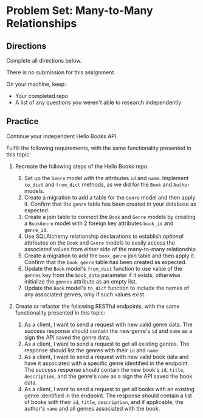 # Problem Set: Many-to-Many Relationships

## Directions

Complete all directions below.

There is no submission for this assignment.

On your machine, keep:

- Your completed repo
- A list of any questions you weren't able to research independently

## Practice

Continue your independent Hello Books API.

Fulfill the following requirements, with the same functionality presented in this topic:

1. Recreate the following steps of the Hello Books repo:
   1. Set up the `Genre` model with the attributes `id` and `name`. Implement `to_dict` and `from_dict` methods, as we did for the `Book` and `Author` models.
   2. Create a migration to add a table for the `Genre` model and then apply it. Confirm that the `genre` table has been created in your database as expected.
   3. Create a join table to connect the `Book` and `Genre` models by creating a `BookGenre` model with 2 foreign key attributes `book_id` and `genre_id`.
   4. Use SQLAlchemy relationship declarations to establish _optional_ attributes on the `Book` and `Genre` models to easily access the associated values from either side of the many-to-many relationship.
   5. Create a migration to add the `book_genre` join table and then apply it. Confirm that the `book_genre` table has been created as expected.
   6. Update the `Book` model's `from_dict` function to use value of the `genres` key from the `book_data` parameter if it exists, otherwise initialize the `genres` attribute as an empty list.
   7. Update the `Book` model's `to_dict` function to include the names of any associated genres, only if such values exist.

2. Create or refactor the following RESTful endpoints, with the same functionality presented in this topic:
   1. As a client, I want to send a request with new valid genre data. The success response should contain the new genre's `id` and `name` as a sign the API saved the genre data.
   2. As a client, I want to send a request to get all existing genres. The response should list the genres with their `id` and `name`.
   3. As a client, I want to send a request with new valid book data and have it associated with a specific genre identified in the endpoint. The success response should contain the new book's `id`, `title`, `description`, and the genre's `name` as a sign the API saved the book data.
   4. As a client, I want to send a request to get all books with an existing genre identified in the endpoint. The response should contain a list of books with their `id`, `title`, `description`, and if applicable, the author's `name` and all genres associated with the book.
